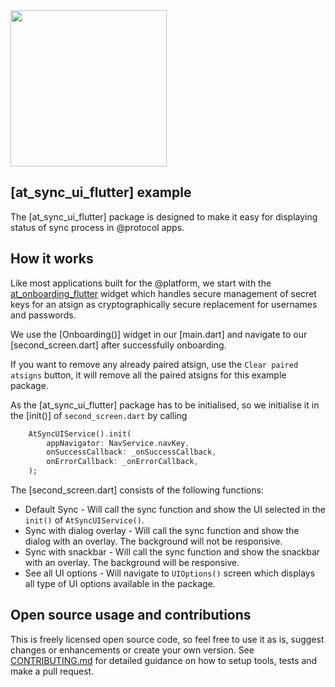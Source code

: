 <img width=250px src="https://atsign.dev/assets/img/@platform_logo_grey.svg?sanitize=true">

## [at_sync_ui_flutter] example
The [at_sync_ui_flutter] package is designed to make it easy for displaying status of sync process in @protocol apps.

## How it works

Like most applications built for the  @‎platform, we start with the [at_onboarding_flutter](https://pub.dev/packages/at_onboarding_flutter) widget which handles secure management of secret keys for an atsign as cryptographically secure replacement for usernames and passwords.

We use the [Onboarding()] widget in our [main.dart] and navigate to our [second_screen.dart] after successfully onboarding.

If you want to remove any already paired atsign, use the `Clear paired atsigns` button, it will remove all the paired atsigns for this example package.

As the [at_sync_ui_flutter] package has to be initialised, so we initialise it in the [init()] of `second_screen.dart` by calling
```dart
    AtSyncUIService().init(
        appNavigator: NavService.navKey,
        onSuccessCallback: _onSuccessCallback,
        onErrorCallback: _onErrorCallback,
    );
```

The [second_screen.dart] consists of the following functions:
 - Default Sync - Will call the sync function and show the UI selected in the `init()` of `AtSyncUIService()`.
 - Sync with dialog overlay -  Will call the sync function and show the dialog with an overlay. The background will not be responsive.
 - Sync with snackbar - Will call the sync function and show the snackbar with an overlay. The background will be responsive.
 - See all UI options - Will navigate to `UIOptions()` screen which displays all type of UI options available in the package.

## Open source usage and contributions

 This is freely licensed open source code, so feel free to use it as is, suggest changes or enhancements or create your
 own version. See [CONTRIBUTING.md](https://github.com/atsign-foundation/at_widgets/blob/trunk/CONTRIBUTING.md) for detailed guidance on how to setup tools, tests and make a pull request.